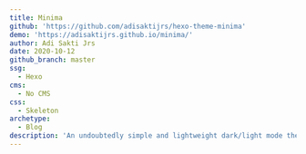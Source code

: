 ```yaml
---
title: Minima
github: 'https://github.com/adisaktijrs/hexo-theme-minima'
demo: 'https://adisaktijrs.github.io/minima/'
author: Adi Sakti Jrs
date: 2020-10-12
github_branch: master
ssg:
  - Hexo
cms:
  - No CMS
css:
  - Skeleton
archetype:
  - Blog
description: 'An undoubtedly simple and lightweight dark/light mode theme for Hexo'
---
```

